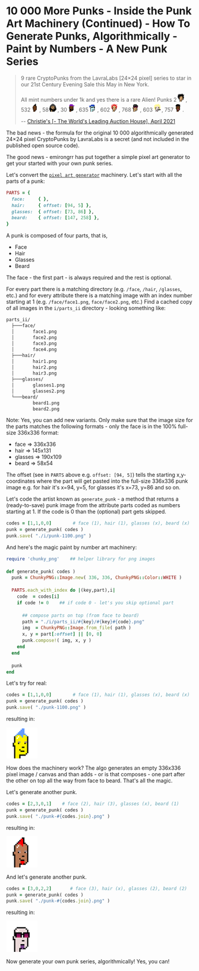 # 10 000 More Punks - Inside the Punk Art Machinery (Continued) - How To Generate Punks, Algorithmically - Paint by Numbers - A New Punk Series

> 9 rare CryptoPunks from the LavraLabs [24×24 pixel] series to 
> star in our 21st Century Evening Sale this May in New York.
>
> All mint numbers under 1k and yes there is a rare Alien! 
> Punks 2![](i/punk-0002.png), 
> 532![](i/punk-0532.png), 
> 58![](i/punk-0058.png), 
> 30![](i/punk-0030.png), 
> 635![](i/punk-0635.png), 
> 602![](i/punk-0602.png), 
> 768![](i/punk-0768.png), 
> 603![](i/punk-0603.png), 
> 757![](i/punk-0757.png). 
>
> -- [Christie's [- The World's Leading Auction House], April 2021](https://twitter.com/ChristiesInc/status/1380236081472364550)


The bad news - the formula for the original 10 000 algorithmically generated 24×24 pixel CryptoPunks by LavraLabs is a secret
(and not included in the published open source code).


The good news  -  emirongrr has put together a simple
pixel art generator to get your started with your
own punk series.


Let's convert the [`pixel art generator`](https://github.com/emirongrr/pixelArt_Generator) machinery.
Let's start with all the parts of a punk:


``` ruby
PARTS = {
  face:     { },
  hair:     { offset: [94, 5] },
  glasses:  { offset: [73, 86] },
  beard:    { offset: [147, 258] },
}
```

A punk is composed of four parts, that is,

- Face
- Hair
- Glasses
- Beard

The face - the first part - is always required
and the rest is optional.

For every part there is a matching directory (e.g. `/face`, `/hair`, `/glasses`, etc.) and
for every attribute there is a matching image with an index number starting at 1 (e.g. `/face/face1.png`, `face/face2.png`, etc.)
Find a cached copy of all images in the `i/parts_ii` directory -
looking something like:

```
parts_ii/
  ├───face/
  │       face1.png
  │       face2.png
  │       face3.png
  │       face4.png
  ├───hair/
  │       hair1.png
  │       hair2.png
  │       hair3.png
  ├───glasses/
  │       glasses1.png
  │       glasses2.png
  └───beard/
          beard1.png
          beard2.png
```

Note: Yes, you can add new variants.
Only make sure that the image size for the parts
matches the following formats - only the face is in the 100% full-size 336x336 format:

- face => 336x336
- hair => 145x131
- glasses => 190x109
- beard => 58x54

The offset  (see in `PARTS` above e.g. `offset: [94, 5]`)
tells the starting x,y-coordinates where the part
will get pasted into the full-size 336x336 punk image
e.g. for hair it's x=94, y=5,
for glasses it's x=73, y=86 and so on.



Let's code the artist known as  `generate_punk` - a method
that returns a (ready-to-save) punk image
from the attribute parts coded as numbers
starting at 1. If the code is 0 than
the (optional) part gets skipped.



``` ruby
codes = [1,1,0,0]        # face (1), hair (1), glasses (x), beard (x)
punk = generate_punk( codes )
punk.save( "./i/punk-1100.png" )
```


And here's the magic paint by number art machinery:

``` ruby
require 'chunky_png'    ## helper library for png images

def generate_punk( codes )
  punk = ChunkyPNG::Image.new( 336, 336, ChunkyPNG::Color::WHITE )

  PARTS.each_with_index do |(key,part),i|
    code  = codes[i]
    if code != 0    ## if code 0 - let's you skip optional part

      ## compose parts on top (from face to beard)
      path = "./i/parts_ii/#{key}/#{key}#{code}.png"
      img  = ChunkyPNG::Image.from_file( path )
      x, y = part[:offset] || [0, 0]
      punk.compose!( img, x, y )
    end
  end

  punk
end
```




Let's try for real:

``` ruby
codes = [1,1,0,0]        # face (1), hair (1), glasses (x), beard (x)
punk = generate_punk( codes )
punk.save( "./punk-1100.png" )
```

resulting in:

![](i/gen_ii/punk-1100.png)



How does the machinery work?
The algo generates an empty 336x336 pixel image / canvas
and than adds - or is that composes -
one part after the other on top
all the way from face to beard.
That's all the magic.


Let's generate another punk.

``` ruby
codes = [2,3,0,1]    # face (2), hair (3), glasses (x), beard (1)
punk = generate_punk( codes )
punk.save( "./punk-#{codes.join}.png" )
```

resulting in:

![](i/gen_ii/punk-2301.png)



And let's generate another punk.

``` ruby
codes = [3,0,2,2]       # face (3), hair (x), glasses (2), beard (2)
punk = generate_punk( codes )
punk.save( "./punk-#{codes.join}.png" )
```

resulting in:

![](i/gen_ii/punk-3022.png)




Now generate your own punk series, algorithmically! Yes, you can!

